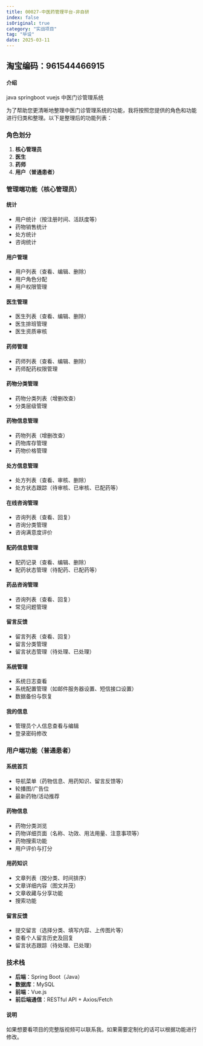 ```yaml
---
title: 00027-中医药管理平台-非自研
index: false
isOriginal: true
category: "实战项目"
tag: "毕设"
date: 2025-03-11
---
```


## 淘宝编码：961544466915

#### 介绍
java springboot vuejs 中医门诊管理系统

为了帮助您更清晰地整理中医门诊管理系统的功能，我将按照您提供的角色和功能进行归类和整理。以下是整理后的功能列表：

### 角色划分

1. **核心管理员**
2. **医生**
3. **药师**
4. **用户（普通患者）**

### 管理端功能（核心管理员）

#### 统计
- 用户统计（按注册时间、活跃度等）
- 药物销售统计
- 处方统计
- 咨询统计

#### 用户管理
- 用户列表（查看、编辑、删除）
- 用户角色分配
- 用户权限管理

#### 医生管理
- 医生列表（查看、编辑、删除）
- 医生排班管理
- 医生资质审核

#### 药师管理
- 药师列表（查看、编辑、删除）
- 药师配药权限管理

#### 药物分类管理
- 药物分类列表（增删改查）
- 分类层级管理

#### 药物信息管理
- 药物列表（增删改查）
- 药物库存管理
- 药物价格管理

#### 处方信息管理
- 处方列表（查看、审核、删除）
- 处方状态跟踪（待审核、已审核、已配药等）

#### 在线咨询管理
- 咨询列表（查看、回复）
- 咨询分类管理
- 咨询满意度评价

#### 配药信息管理
- 配药记录（查看、编辑、删除）
- 配药状态管理（待配药、已配药等）

#### 药品咨询管理
- 咨询列表（查看、回复）
- 常见问题管理

#### 留言反馈
- 留言列表（查看、回复）
- 留言分类管理
- 留言状态管理（待处理、已处理）

#### 系统管理
- 系统日志查看
- 系统配置管理（如邮件服务器设置、短信接口设置）
- 数据备份与恢复

#### 我的信息
- 管理员个人信息查看与编辑
- 登录密码修改

### 用户端功能（普通患者）

#### 系统首页
- 导航菜单（药物信息、用药知识、留言反馈等）
- 轮播图/广告位
- 最新药物/活动推荐

#### 药物信息
- 药物分类浏览
- 药物详细页面（名称、功效、用法用量、注意事项等）
- 药物搜索功能
- 用户评价与打分

#### 用药知识
- 文章列表（按分类、时间排序）
- 文章详细内容（图文并茂）
- 文章收藏与分享功能
- 搜索功能

#### 留言反馈
- 提交留言（选择分类、填写内容、上传图片等）
- 查看个人留言历史及回复
- 留言状态跟踪（待处理、已处理）

### 技术栈

- **后端**：Spring Boot（Java）
- **数据库**：MySQL
- **前端**：Vue.js
- **前后端通信**：RESTful API + Axios/Fetch

#### 说明
如果想要看项目的完整版视频可以联系我。如果需要定制化的话可以根据功能进行修改。
